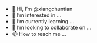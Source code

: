 - 👋 Hi, I’m @xiangchuntian
- 👀 I’m interested in ...
- 🌱 I’m currently learning ...
- 💞️ I’m looking to collaborate on ...
- 📫 How to reach me ...

<!---
xiangchuntian/xiangchuntian is a ✨ special ✨ repository because its `README.md` (this file) appears on your GitHub profile.
You can click the Preview link to take a look at your changes.
--->
